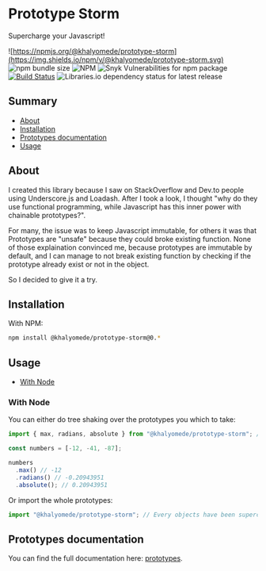 # Prototype Storm

Supercharge your Javascript!

![https://npmjs.org/@khalyomede/prototype-storm](https://img.shields.io/npm/v/@khalyomede/prototype-storm.svg) ![npm bundle size](https://img.shields.io/bundlephobia/minzip/@khalyomede/prototype-storm.svg) ![NPM](https://img.shields.io/npm/l/@khalyomede/prototype-storm.svg) ![Snyk Vulnerabilities for npm package](https://img.shields.io/snyk/vulnerabilities/npm/@khalyomede/prototype-storm.svg) [![Build Status](https://travis-ci.com/khalyomede/prototype-storm.svg?branch=master)](https://travis-ci.com/khalyomede/prototype-storm) ![Libraries.io dependency status for latest release](https://img.shields.io/librariesio/release/npm/@khalyomede/prototype-storm)

## Summary

- [About](#about)
- [Installation](#installation)
- [Prototypes documentation](#prototypes-documentation)
- [Usage](#usage)

## About

I created this library because I saw on StackOverflow and Dev.to people using Underscore.js and Loadash. After I took a look, I thought "why do they use functional programming, while Javascript has this inner power with chainable prototypes?".

For many, the issue was to keep Javascript immutable, for others it was that Prototypes are "unsafe" because they could broke existing function. None of those explaination convinced me, because prototypes are immutable by default, and I can manage to not break existing function by checking if the prototype already exist or not in the object.

So I decided to give it a try.

## Installation

With NPM:

```bash
npm install @khalyomede/prototype-storm@0.*
```

## Usage

- [With Node](#with-node)

### With Node

You can either do tree shaking over the prototypes you which to take:

```javascript
import { max, radians, absolute } from "@khalyomede/prototype-storm"; // Supercharge the object Number with "radians", and "absolute", and the object Array with "max", so do not use those variables directly

const numbers = [-12, -41, -87];

numbers
  .max() // -12
  .radians() // -0.20943951
  .absolute(); // 0.20943951
```

Or import the whole prototypes:

```javascript
import "@khalyomede/prototype-storm"; // Every objects have been supercharged!
```

## Prototypes documentation

You can find the full documentation here: [prototypes](prototypes.md).
